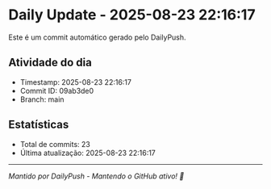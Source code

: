 # Daily Update - 2025-08-23 22:16:17

Este é um commit automático gerado pelo DailyPush.

## Atividade do dia
- Timestamp: 2025-08-23 22:16:17
- Commit ID: 09ab3de0
- Branch: main

## Estatísticas
- Total de commits: 23
- Última atualização: 2025-08-23 22:16:17

---
*Mantido por DailyPush - Mantendo o GitHub ativo! 🚀*
